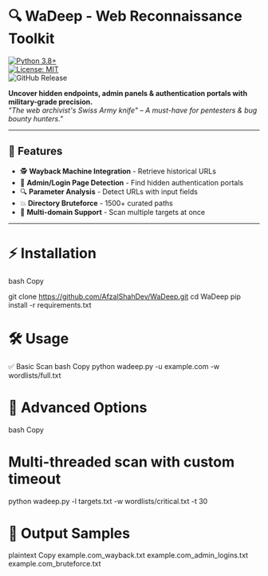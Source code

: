 # 🔍 WaDeep - Web Reconnaissance Toolkit

[![Python 3.8+](https://img.shields.io/badge/Python-3.8%2B-blue?logo=python)](https://python.org)  
[![License: MIT](https://img.shields.io/badge/License-MIT-red)](LICENSE)  
![GitHub Release](https://img.shields.io/github/release/AfzalShahDev/WaDeep)  

**Uncover hidden endpoints, admin panels & authentication portals with military-grade precision.**  
*"The web archivist's Swiss Army knife" – A must-have for pentesters & bug bounty hunters."*  

---

## 🌟 Features  
- 🕵️ **Wayback Machine Integration** - Retrieve historical URLs  
- 🔑 **Admin/Login Page Detection** - Find hidden authentication portals  
- 🔍 **Parameter Analysis** - Detect URLs with input fields  
- 💥 **Directory Bruteforce** - 1500+ curated paths  
- 📁 **Multi-domain Support** - Scan multiple targets at once  

---

# ⚡ Installation
bash
Copy

git clone https://github.com/AfzalShahDev/WaDeep.git
cd WaDeep
pip install -r requirements.txt

# 🛠️ Usage
✅ Basic Scan
bash
Copy
python wadeep.py -u example.com -w wordlists/full.txt

# 🚀 Advanced Options
bash
Copy
# Multi-threaded scan with custom timeout
python wadeep.py -l targets.txt -w wordlists/critical.txt -t 30

# 📂 Output Samples
plaintext
Copy
example.com_wayback.txt
example.com_admin_logins.txt
example.com_bruteforce.txt
